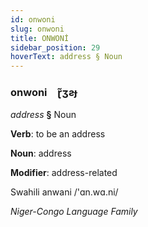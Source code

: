 ```yaml
---
id: onwoni
slug: onwoni
title: ONWONİ
sidebar_position: 29
hoverText: address § Noun
---
```


### onwoni&emsp;<span kind="abugida">ɽ̃ʒƨɟ</span>

*address* **§** Noun

**Verb**: to be an address

**Noun**: address

**Modifier**: address-related

Swahili anwani /'ɑn.wɑ.ni/

*Niger-Congo Language Family*
